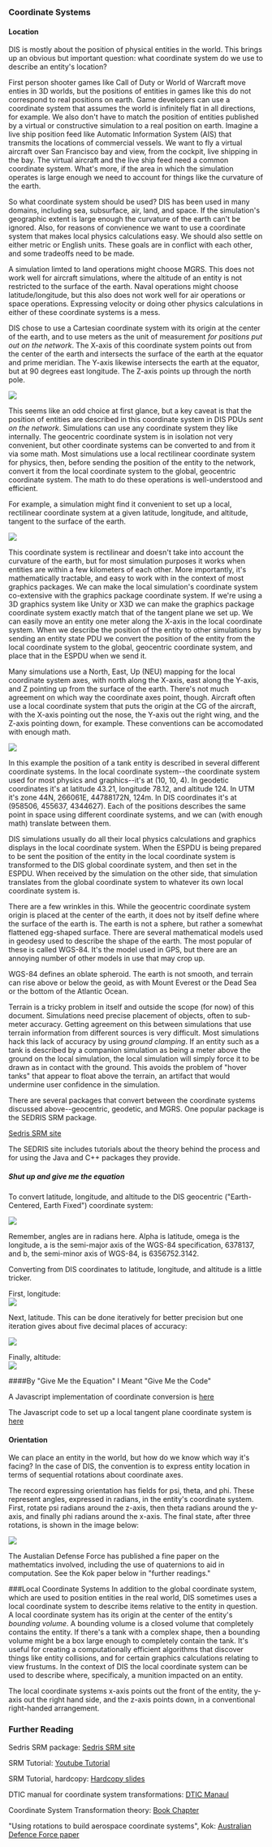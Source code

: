 ### Coordinate Systems

#### Location
DIS is mostly about the position of physical entities in the world. This brings up an obvious but important question: what coordinate system do we use to describe an entity's location?

First person shooter games like Call of Duty or World of Warcraft move enties in 3D worlds, but the positions of entities in games like this do not correspond to real positions on earth. Game developers can use a coordinate system that assumes the world is infinitely flat in all directions, for example. We also don't have to match the position of entities published by a virtual or constructive simulation to a real position on earth. Imagine a live ship position feed like Automatic Information System (AIS) that transmits the locations of commercial vessels. We want to fly a virtual aircraft over San Francisco bay and view, from the cockpit, live shipping in the bay. The virtual aircraft and the live ship feed need a common coordinate system. What's more, if the area in which the simulation operates is large enough we need to account for things like the curvature of the earth. 

So what coordinate system should be used? DIS has been used in many domains, including sea, subsurface, air, land, and space.  If the simulation's geographic extent is large enough the curvature of the earth can't be ignored. Also, for reasons of convienence we want to use a coordinate system that makes local physics calculations easy. We should also settle on either metric or English units. These goals are in conflict with each other, and some tradeoffs need to be made.

A simulation limted to land operations might choose MGRS. This does not work well for aircraft simulations, where the altitude of an entity is not restricted to the surface of the earth. Naval operations might choose latitude/longitude, but this also does not work well for air operations or space operations. Expressing velocity or doing other physics calculations in either of these coordinate systems is a mess.

DIS chose to use a Cartesian coordinate system with its origin at the center of the earth, and to use meters as the unit of measurement *for positions put out on the network*. The X-axis of this coordinate system points out from the center of the earth and intersects the surface of the earth at the equator and prime meridian. The Y-axis likewise intersects the earth at the equator, but at 90 degrees east longitude. The Z-axis points up through the north pole.

<img src="images/DISCoordinateSystem.jpg"/>

This seems like an odd choice at first glance, but a key caveat is that the position of entities are described in this coordinate system in DIS PDUs *sent on the network*. Simulations can use any coordinate system they like internally. The geocentric coordinate system is in isolation not very convenient, but other coordinate systems can be converted to and from it via some math. Most simulations use a local rectilinear coordinate system for physics, then, before sending the position of the entity to the network, convert it from the local coordinate system to the global, geocentric coordinate system. The math to do these operations is well-understood and efficient.

For example, a simulation might find it convenient to set up a local, rectilinear coordinate system at a given latitude, longitude, and altitude, tangent to the surface of the earth.

<img src="images/LocalCoordinateSystem.jpg"/>

This coordinate system is rectilinear and doesn't take into account the curvature of the earth, but for most simulation purposes it works when entities are within a few kilometers of each other. More importantly, it's mathematically tractable, and easy to work with in the context of most graphics packages. We can make the local simulation's coordinate system co-extensive with the graphics package coordinate system. If we're using a 3D graphics system like Unity or X3D we can make the graphics package coordinate system exactly match that of the tangent plane we set up.  We can easily move an entity one meter along the X-axis in the local coordinate system.  When we describe the position of the entity to other simulations by sending an entity state PDU we convert the position of the entity from the local coordinate system to the global, geocentric coordinate system, and place that in the ESPDU when we send it. 

Many simulations use a North, East, Up (NEU) mapping for the local coordinate  system axes, with north along the X-axis, east along the Y-axis, and Z pointing up from the surface of the earth. There's not much agreement on which way the coordinate axes point, though. Aircraft often use a local coordinate system that puts the origin at the CG of the aircraft, with the X-axis pointing out the nose, the Y-axis out the right wing, and the Z-axis pointing down, for example. These conventions can be accomodated with enough math.

<img src="images/CoordinateSystemTransformation.jpg"/>

In this example the position of a tank entity is described in several different coordinate systems. In the local coordinate system--the coordinate system used for most physics and graphics--it's at (10, 10, 4). In geodetic coordinates it's at latitude 43.21, longitude 78.12, and altitude 124. In UTM it's zone 44N, 266061E, 44788172N, 124m. In DIS coordinates it's at (958506, 455637, 4344627). Each of the positions describes the same point in space using different coordinate systems, and we can (with enough math) translate between them.

DIS simulations usually do all their local physics calculations and graphics displays in the local coordinate system. When the ESPDU is being prepared to be sent the position of the entity in the local coordinate system is transformed to the DIS global coordinate system, and then set in the ESPDU. When received by the simulation on the other side, that simulation translates from the global coordinate system to whatever its own local coordinate system is.

There are a few wrinkles in this. While the geocentric coordinate system origin is placed at the center of the earth, it does not by itself define where the surface of the earth is. The earth is not a sphere, but rather a somewhat flattened egg-shaped surface. There are several mathematical models used in geodesy used to describe the shape of the earth. The most popular of these is called WGS-84. It's the model used in GPS, but there are an annoying number of other models in use that may crop up. 

WGS-84 defines an oblate spheroid. The earth is not smooth, and terrain can rise above or below the geoid, as with Mount Everest or the Dead Sea or the bottom of the Atlantic Ocean.

Terrain is a tricky problem in itself and outside the scope (for now) of this document. Simulations need precise placement of objects, often to sub-meter accuracy. Getting agreement on this between simulations that use terrain information from different sources is very difficult. Most simulations hack this lack of accuracy by using *ground clamping*. If an entity such as a tank is described by a companion simulation as being a meter above the ground on the local simulation, the local simulation will simply force it to be drawn as in contact with the ground. This avoids the problem of "hover tanks" that appear to float above the terrain, an artifact that would undermine user confidence in the simulation.

There are several packages that convert between the coordinate systems discussed above--geocentric, geodetic, and MGRS. One popular package is the SEDRIS SRM package. 

<a href="http://www.sedris.org/srm_desc.htm">Sedris SRM site</a>

The SEDRIS site includes tutorials about the theory behind the process and for using the Java and C++ packages they provide.

##### Shut up and give me the equation

To convert latitude, longitude, and altitude to the DIS geocentric ("Earth-Centered, Earth Fixed") coordinate system:

<img src="images/LatLonAltToECEF.jpg">

Remember, angles are in radians here. Alpha is latitude, omega is the longitude, a is the semi-major axis of the WGS-84 specification, 6378137, and b, the semi-minor axis of WGS-84, is 6356752.3142.

Converting from DIS coordinates to latitude, longitude, and altitude is a little tricker.

First, longitude:<br>
<img src="images/LongitudeFromXYZ.jpg">

Next, latitude. This can be done iteratively for better precision but one iteration gives about five decimal places of accuracy:

<img src="images/LatitudeFromXYZ.jpg"/>

Finally, altitude:<br>
<img src="images/AltitudeFromXYZ.jpg"/>

####By "Give Me the Equation" I Meant "Give Me the Code"

A Javascript implementation of coordinate conversion is <a href="https://github.com/open-dis/open-dis-javascript/blob/master/javascript/disSupporting/CoordinateConversion.js">here</a>

The Javascript code to set up a local tangent plane coordinate system is <a href="https://github.com/open-dis/open-dis-javascript/blob/master/javascript/disSupporting/RangeCoordinates.js">here</a>

#### Orientation
We can place an entity in the world, but how do we know which way it's facing? In the case of DIS, the convention is to express entity location in terms of sequential rotations about coordinate axes. 

The record expressing orientation has fields for psi, theta, and phi. These represent angles, expressed in radians, in the entity's coordinate system. First, rotate psi radians around the z-axis, then theta radians around the y-axis, and finally phi radians around the x-axis. The final state, after three rotations, is shown in the image below:

<img src="images/EulerAngles.jpg"/>

The Austalian Defense Force has published a fine paper on the mathemtatics involved, including the use of quaternions to aid in computation. See the Kok paper below in "further readings."

###Local Coordinate Systems
In addition to the global coordinate system, which are used to position entities in the real world, DIS sometimes uses a local coordinate system to describe items relative to the entity in question. A local coordinate system has its origin at the center of the entity's _bounding volume_. A bounding volume is a closed volume that completely contains the entity. If there's a tank with a complex shape, then a bounding volume might be a box large enough to completely contain the tank. It's useful for creating a computationally efficient algorithms that discover things like entity collisions, and for certain graphics calculations relating to view frustums. In the context of DIS the local coordinate system can be used to describe where, specificaly, a munition impacted on an entity.

The local coordinate systems x-axis points out the front of the entity, the y-axis out the right hand side, and the z-axis points down, in a conventional right-handed arrangement.



### Further Reading

Sedris SRM package: <a href="http://www.sedris.org/srm_desc.htm">Sedris SRM site</a><br>

SRM Tutorial: <a href="https://www.youtube.com/watch?v=mFFfO-NJMFI">Youtube Tutorial</a><br>

SRM Tutorial, hardcopy: <a href="http://www.sedris.org/stc/2000/tu/srm/tsld003.htm">Hardcopy slides</a><br>

DTIC manual for coordinate system transformations: <a href="http://www.dtic.mil/dtic/tr/fulltext/u2/a307127.pdf">DTIC Manaul</a><br>

Coordinate System Transformation theory: <a href="http://www.springer.com/cda/content/document/cda_downloaddocument/9780857296344-c2.pdf?SGWID=0-0-45-1143141-p174116371">Book Chapter</a>

"Using rotations to build aerospace coordinate systems", Kok: <a href="documents/UsingRotationsToBuildAerospaceCoordinateSystems.pdf">Australian Defence Force paper</a>
 